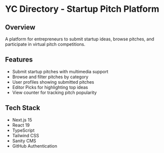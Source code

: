 # YC Directory - Startup Pitch Platform

## Overview
A platform for entrepreneurs to submit startup ideas, browse pitches, and participate in virtual pitch competitions.

## Features
- Submit startup pitches with multimedia support
- Browse and filter pitches by category
- User profiles showing submitted pitches
- Editor Picks for highlighting top ideas
- View counter for tracking pitch popularity

## Tech Stack
- Next.js 15
- React 19
- TypeScript
- Tailwind CSS
- Sanity CMS
- GitHub Authentication
